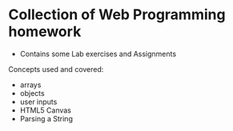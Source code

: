  # Collection of Web Programming homework

- Contains some Lab exercises and Assignments

Concepts used and covered:

- arrays
- objects
- user inputs
- HTML5 Canvas
- Parsing a String
